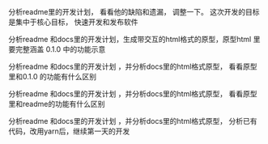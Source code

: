 分析readme里的开发计划， 看看他的缺陷和遗漏， 调整一下。
这次开发的目标是集中于核心目标， 快速开发和发布软件


分析readme 和docs里的开发计划，生成带交互的html格式的原型，原型html 里要完整涵盖 0.1.0 中的功能示意

分析readme 和docs里的开发计划 ，并分析docs里的html格式原型， 看看原型里和0.1.0 的功能有什么区别

分析readme 和docs里的开发计划 ，并分析docs里的html格式原型， 看看原型里和readme的功能有什么区别

分析readme 和docs里的开发计划 ，并分析docs里的html格式原型， 分析已有代码，改用yarn后，继续第一天的开发

